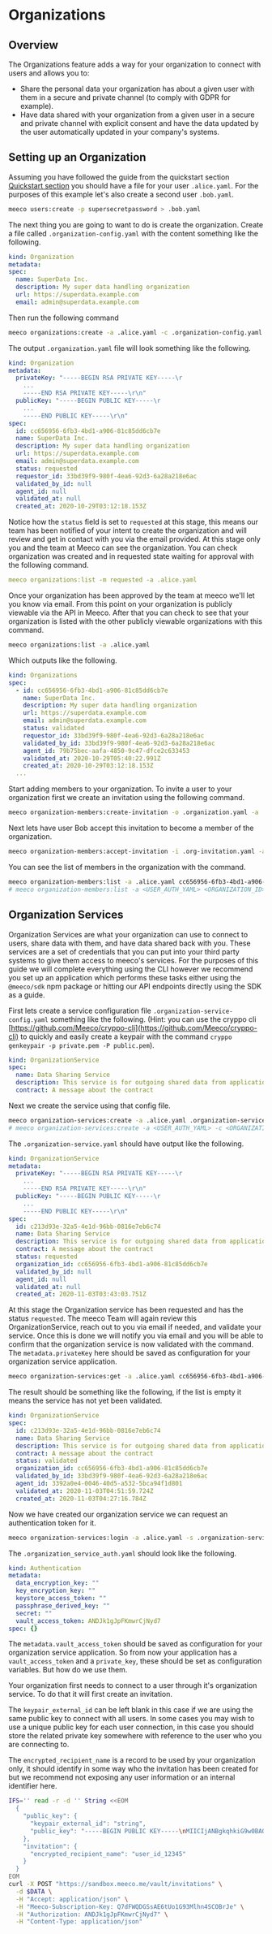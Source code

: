 # Organizations

## Overview

The Organizations feature adds a way for your organization to connect with users and allows you to:

* Share the personal data your organization has about a given user with them in a secure and private
channel (to comply with GDPR for example).
* Have data shared with your organization from a given user in a secure and private channel
with explicit consent and have the data updated by the user automatically updated in your
company's systems.

## Setting up an Organization

Assuming you have followed the guide from the quickstart section [Quickstart section](../getting-started/quickstart.md)
you should have a file for your user `.alice.yaml`. For the purposes of this example let's also create a second user
`.bob.yaml`.

```bash
meeco users:create -p supersecretpassword > .bob.yaml
```
  
The next thing you are going to want to do is create the organization. Create a file called `.organization-config.yaml`
with the content something like the following.

```yaml
kind: Organization
metadata:
spec:
  name: SuperData Inc.
  description: My super data handling organization
  url: https://superdata.example.com
  email: admin@superdata.example.com
```

Then run the following command

```bash
meeco organizations:create -a .alice.yaml -c .organization-config.yaml > .organization.yaml
```

The output `.organization.yaml` file will look something like the following.

```yaml
kind: Organization
metadata:
  privateKey: "-----BEGIN RSA PRIVATE KEY-----\r
    ...
    -----END RSA PRIVATE KEY-----\r\n"
  publicKey: "-----BEGIN PUBLIC KEY-----\r
    ...
    -----END PUBLIC KEY-----\r\n"
spec:
  id: cc656956-6fb3-4bd1-a906-81c85dd6cb7e
  name: SuperData Inc.
  description: My super data handling organization
  url: https://superdata.example.com
  email: admin@superdata.example.com
  status: requested
  requestor_id: 33bd39f9-980f-4ea6-92d3-6a28a218e6ac
  validated_by_id: null
  agent_id: null
  validated_at: null
  created_at: 2020-10-29T03:12:18.153Z
```

Notice how the `status` field is set to `requested` at this stage, this means our team has been
notified of your intent to create the organization and will review and get in contact with you
via the email provided. At this stage only you and the team at Meeco can see the organization.
You can check organization was created and in requested state waiting for approval with the following
command.

```yaml
meeco organizations:list -m requested -a .alice.yaml
```

Once your organization has been approved by the team at meeco we'll let you know via email. From this
point on your organization is publicly viewable via the API in Meeco. After that you can check to see
that your organization is listed with the other publicly viewable organizations with this command.

```bash
meeco organizations:list -a .alice.yaml
```

Which outputs like the following.

```yaml
kind: Organizations
spec:
  - id: cc656956-6fb3-4bd1-a906-81c85dd6cb7e
    name: SuperData Inc.
    description: My super data handling organization
    url: https://superdata.example.com
    email: admin@superdata.example.com
    status: validated
    requestor_id: 33bd39f9-980f-4ea6-92d3-6a28a218e6ac
    validated_by_id: 33bd39f9-980f-4ea6-92d3-6a28a218e6ac
    agent_id: 79b75bec-aafa-4850-9c47-dfce2c633453
    validated_at: 2020-10-29T05:40:22.991Z
    created_at: 2020-10-29T03:12:18.153Z
  ...
```

Start adding members to your organization. To invite a user to your organization first we create an
invitation using the following command.

```bash
meeco organization-members:create-invitation -o .organization.yaml -a .alice.yaml > .org-invitation.yaml
```

Next lets have user Bob accept this invitation to become a member of the organization.

```bash
meeco organization-members:accept-invitation -i .org-invitation.yaml -a .bob.yaml > .bob-org-membership.yaml
```

You can see the list of members in the organization with the command.

```bash
meeco organization-members:list -a .alice.yaml cc656956-6fb3-4bd1-a906-81c85dd6cb7e
# meeco organization-members:list -a <USER_AUTH_YAML> <ORGANIZATION_ID>
```

## Organization Services

Organization Services are what your organization can use to connect to users, share data with them, and have data
shared back with you. These services are a set of credentials that you can put into your third party systems to give
them access to meeco's services. For the purposes of this guide we will complete everything using the CLI however
we recommend you set up an application which performs these tasks either using the `@meeco/sdk` npm package or hitting
our API endpoints directly using the SDK as a guide.  
  
First lets create a service configuration file `.organization-service-config.yaml` something like the following. (Hint:
you can use the cryppo cli [https://github.com/Meeco/cryppo-cli](https://github.com/Meeco/cryppo-cli) to quickly and
easily create a keypair with the command `cryppo genkeypair -p private.pem -P public.pem`).

```yaml
kind: OrganizationService
spec:
  name: Data Sharing Service
  description: This service is for outgoing shared data from application X
  contract: A message about the contract
```

Next we create the service using that config file.

```bash
meeco organization-services:create -a .alice.yaml .organization-service-config.yaml cc656956-6fb3-4bd1-a906-81c85dd6cb7e > .organization-service.yaml
# meeco organization-services:create -a <USER_AUTH_YAML> -c <ORGANIZATION_SERVICE_CONFIG_FILE> <ORGANIZATION_ID> > <OUTPUT_FILE>
```

The `.organization-service.yaml` should have output like the following.

```yaml
kind: OrganizationService
metadata:
  privateKey: "-----BEGIN RSA PRIVATE KEY-----\r
    ...
    -----END RSA PRIVATE KEY-----\r\n"
  publicKey: "-----BEGIN PUBLIC KEY-----\r
    ...
    -----END PUBLIC KEY-----\r\n"
spec:
  id: c213d93e-32a5-4e1d-96bb-0816e7eb6c74
  name: Data Sharing Service
  description: This service is for outgoing shared data from application X
  contract: A message about the contract
  status: requested
  organization_id: cc656956-6fb3-4bd1-a906-81c85dd6cb7e
  validated_by_id: null
  agent_id: null
  validated_at: null
  created_at: 2020-11-03T03:43:03.751Z
```

At this stage the Organization service has been requested and has the status `requested`. The meeco Team will again
review this OrganizationService, reach out to you via email if needed, and validate your service. Once this is done
we will notify you via email and you will be able to confirm that the organization service is now validated with the
command. The `metadata.privateKey` here should be saved as configuration for your organization service application.

```bash
meeco organization-services:get -a .alice.yaml cc656956-6fb3-4bd1-a906-81c85dd6cb7e c213d93e-32a5-4e1d-96bb-0816e7eb6c74
```

The result should be something like the following, if the list is empty it means the service has not yet been validated.

```yaml
kind: OrganizationService
spec:
  id: c213d93e-32a5-4e1d-96bb-0816e7eb6c74
  name: Data Sharing Service
  description: This service is for outgoing shared data from application X
  contract: A message about the contract
  status: validated
  organization_id: cc656956-6fb3-4bd1-a906-81c85dd6cb7e
  validated_by_id: 33bd39f9-980f-4ea6-92d3-6a28a218e6ac
  agent_id: 3392a0e4-0046-40d5-a532-5bca94f1d801
  validated_at: 2020-11-03T04:51:59.724Z
  created_at: 2020-11-03T04:27:16.784Z
```

Now we have created our organization service we can request an authentication token for it.

```bash
meeco organization-services:login -a .alice.yaml -s .organization-service.yaml > .organization_service_auth.yaml
```

The `.organization_service_auth.yaml` should look like the following.

```yaml
kind: Authentication
metadata:
  data_encryption_key: ""
  key_encryption_key: ""
  keystore_access_token: ""
  passphrase_derived_key: ""
  secret: ""
  vault_access_token: ANDJk1gJpFKmwrCjNyd7
spec: {}
```

The `metadata.vault_access_token` should be saved as configuration for your organization service application. So from now
your application has a `vault_access_token` and a `private_key`, these should be set as configuration variables. But how
do we use them.  
  
Your organization first needs to connect to a user through it's organization service. To do that it will first create
an invitation.  
  
The `keypair_external_id` can be left blank in this case if we are using the same public key to connect with all users. In
some cases you may wish to use a unique public key for each user connection, in this case you should store the related private
key somewhere with reference to the user who you are connecting to.  
  
The `encrypted_recipient_name` is a record to be used by your organization only, it should identify in some way who
the invitation has been created for but we recommend not exposing any user information or an internal identifier here.

```bash
IFS='' read -r -d '' String <<EOM
  {
    "public_key": {
      "keypair_external_id": "string",
      "public_key": "-----BEGIN PUBLIC KEY-----\nMIICIjANBgkqhkiG9w0BAQEFAAOCAg8AMIICCgKCAgEAsaPIYzlg/LApaPHHF+pw\n0R6r0zHGkRJWQypJuABSAVDfFq/eTn6q+LByt1HO5FYCHXv6O7Zt6NhaahL8sDqQ\nWPQJPENj5ktIWdjJCdY6TjTJmbDz9ICTu8y8SUWuzMH4UHBZvzA0GXN0zeC0waKc\n55FOyQNtXqxIqH5gMiZEwQ3uUc9fmAfu6XthKPNmHokTauCsI3Pi6Z31aO8Qvbyp\nFiT4a0kzHzpdtIS7Hs60bYg/hhvyB3cPytbqLFpgeGS/AZJ0e1H1Ca2b4eLUUz63\nae0sQGGFxWraw/Jnut8gYjwTlYPbJ+hRrQNrQ55jboV7fcGGgN5nR2rDDailMRMo\nPC79UZr7gJFy8VzbbJeY/TbpbLRRYeB9NR+Syi/S3W/aPnbU/+yyNcZaPqgdvQ0Y\n8voCZWbrBCTMw4Dfctoqnken0QlUj3yRmQWyeNBQ3hCefFpo9mR5fbiwUQzozLHL\nierN8LhcZj8xeH4r18ifjBV57Xeo72rtrnx6uF5blCzebv21ZZ6MqHhPaO2KoV+f\neKzaMP+ll66mEKLI311FmcoZoQwYZcUEiVrJRbOemvvE8AqSU5qFaODFdxzg8bQ/\n4PIdg6h1qWzUPw7V+PQEqF9fIsp0JJStV+YDlb6Xi+riX+XKszXYbDZ2js0aeXcX\nnCnWypargitdR558sFZ751ECAwEAAQ==\n-----END PUBLIC KEY-----\n"
    },
    "invitation": {
      "encrypted_recipient_name": "user_id_12345"
    }
  }
EOM
curl -X POST "https://sandbox.meeco.me/vault/invitations" \
  -d $DATA \
  -H "Accept: application/json" \
  -H "Meeco-Subscription-Key: Q7dFWQDGSsAE6tUo1G93Mlhn4SCOBrJe" \
  -H "Authorization: ANDJk1gJpFKmwrCjNyd7" \
  -H "Content-Type: application/json"
```
